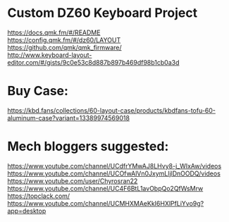 # Custom DZ60 Keyboard Project

https://docs.qmk.fm/#/README \
https://config.qmk.fm/#/dz60/LAYOUT \
https://github.com/qmk/qmk_firmware/ \
http://www.keyboard-layout-editor.com/#/gists/9c0e53c8d887b897b469df98b1cb0a3d

# Buy Case: 
https://kbd.fans/collections/60-layout-case/products/kbdfans-tofu-60-aluminum-case?variant=13389974569018


# Mech bloggers suggested:
https://www.youtube.com/channel/UCdfrYMwAJ8LHvy8-j_WIxAw/videos \
https://www.youtube.com/channel/UCOfwAlVn0JxymLljlDnOODQ/videos \
https://www.youtube.com/user/Chyrosran22 \
https://www.youtube.com/channel/UC4F6BtL1avObpQo2QfWsMrw \
https://topclack.com/ \
https://www.youtube.com/channel/UCMHXMAeKkI6HXlPfLiYvo9g?app=desktop
